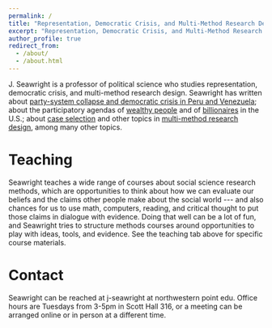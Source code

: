 ```yaml
---
permalink: /
title: "Representation, Democratic Crisis, and Multi-Method Research Design"
excerpt: "Representation, Democratic Crisis, and Multi-Method Research Design"
author_profile: true
redirect_from: 
  - /about/
  - /about.html
---
```


J. Seawright is a professor of political science who studies representation, democratic crisis, and multi-method research design. Seawright has written about [party-system collapse and democratic crisis in Peru and Venezuela](https://www-sup.stanford.edu/books/title/?id=16821&bottom_ref=subject); about the participatory agendas of [wealthy people](https://www.cambridge.org/core/journals/perspectives-on-politics/article/abs/democracy-and-thepolicy-preferences-of-wealthy-americans/B783EEF6785FEE093198ABED8D2C3D61) and of [billionaires](https://press.uchicago.edu/ucp/books/book/chicago/B/bo29143391.html) in the U.S.; about [case selection](https://journals.sagepub.com/doi/abs/10.1177/1065912907313077) and other topics in [multi-method research design](https://www.cambridge.org/core/books/multimethod-social-science/286C2742878FBCC6225E2F10D6095A0C), among many other topics. 

Teaching
======
Seawright teaches a wide range of courses about social science research methods, which are opportunities to think about how we can evaluate our beliefs and the claims other people make about the social world --- and also chances for us to use math, computers, reading, and critical thought to put those claims in dialogue with evidence. Doing that well can be a lot of fun, and Seawright tries to structure methods courses around opportunities to play with ideas, tools, and evidence. See the teaching tab above for specific course materials.

Contact
======
Seawright can be reached at j-seawright at northwestern point edu. Office hours are Tuesdays from 3-5pm in Scott Hall 316, or a meeting can be arranged online or in person at a different time.


